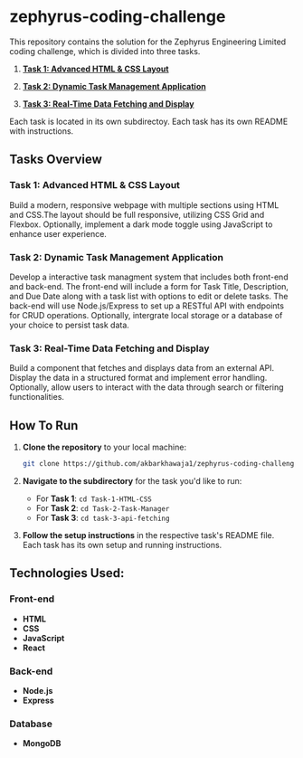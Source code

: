 # zephyrus-coding-challenge 

This repository contains the solution for the Zephyrus Engineering Limited coding challenge, which is divided into three tasks. 

1. **[Task 1: Advanced HTML & CSS Layout](./Task-1-HTML-CSS/README.md)** 

2. **[Task 2: Dynamic Task Management Application](./Task-2-Task-Manager/README.md)** 

3. **[Task 3: Real-Time Data Fetching and Display](./task-3-api-fetching/README.md)** 

Each task is located in its own subdirectoy. Each task has its own README with instructions.

## Tasks Overview

### Task 1: Advanced HTML & CSS Layout

Build a modern, responsive webpage with multiple sections using HTML and CSS.The layout should be full responsive, utilizing CSS Grid and Flexbox. Optionally, implement a dark mode toggle using JavaScript to enhance user experience.  

### Task 2: Dynamic Task Management Application

Develop a interactive task managment system that includes both front-end and back-end. The front-end will include a form for Task Title, Description, and Due Date along with a task list with options to edit or delete tasks. The back-end will use Node.js/Express to set up a RESTful API with endpoints for CRUD operations. Optionally, intergrate local storage or a database of your choice to persist task data.    

### Task 3: Real-Time Data Fetching and Display
Build a component that fetches and displays data from an external API. Display the data in a structured format and implement error handling. Optionally, allow users to interact with the data through search or filtering functionalities. 

## How To Run

1. **Clone the repository** to your local machine:
    ```bash
    git clone https://github.com/akbarkhawaja1/zephyrus-coding-challenge.git
    ```

2. **Navigate to the subdirectory** for the task you'd like to run:
	- For **Task 1**: `cd Task-1-HTML-CSS`
	- For **Task 2**: `cd Task-2-Task-Manager`
	- For **Task 3**: `cd task-3-api-fetching`

3. **Follow the setup instructions** in the respective task's README file. Each task has its own setup and running instructions.

## Technologies Used:

### Front-end
- **HTML** 
- **CSS**
- **JavaScript**
- **React**

### Back-end
- **Node.js**
- **Express**

### Database
- **MongoDB**



